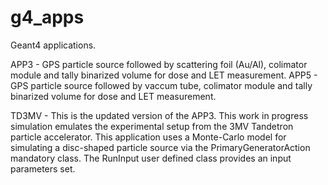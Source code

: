 # g4_apps
Geant4 applications.

APP3 - GPS particle source followed by scattering foil (Au/Al), colimator module and tally binarized volume for dose and LET measurement.
APP5 - GPS particle source followed by vaccum tube, colimator module and tally binarized volume for dose and LET measurement.

TD3MV - This is the updated version of the APP3. This work in progress simulation emulates the experimental setup from the 3MV Tandetron particle accelerator. This application uses a Monte-Carlo model for simulating a disc-shaped particle source via the PrimaryGeneratorAction mandatory class. The RunInput user defined class provides an input parameters set.

